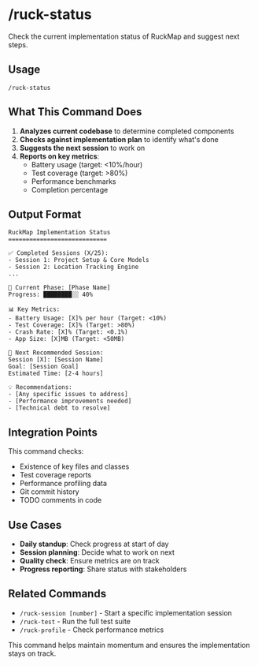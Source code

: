 # /ruck-status

Check the current implementation status of RuckMap and suggest next steps.

## Usage

```
/ruck-status
```

## What This Command Does

1. **Analyzes current codebase** to determine completed components
2. **Checks against implementation plan** to identify what's done
3. **Suggests the next session** to work on
4. **Reports on key metrics**:
   - Battery usage (target: <10%/hour)
   - Test coverage (target: >80%)
   - Performance benchmarks
   - Completion percentage

## Output Format

```
RuckMap Implementation Status
============================

✅ Completed Sessions (X/25):
- Session 1: Project Setup & Core Models
- Session 2: Location Tracking Engine
...

🚧 Current Phase: [Phase Name]
Progress: ████████░░ 40%

📊 Key Metrics:
- Battery Usage: [X]% per hour (Target: <10%)
- Test Coverage: [X]% (Target: >80%)
- Crash Rate: [X]% (Target: <0.1%)
- App Size: [X]MB (Target: <50MB)

🎯 Next Recommended Session:
Session [X]: [Session Name]
Goal: [Session Goal]
Estimated Time: [2-4 hours]

💡 Recommendations:
- [Any specific issues to address]
- [Performance improvements needed]
- [Technical debt to resolve]
```

## Integration Points

This command checks:
- Existence of key files and classes
- Test coverage reports
- Performance profiling data
- Git commit history
- TODO comments in code

## Use Cases

- **Daily standup**: Check progress at start of day
- **Session planning**: Decide what to work on next
- **Quality check**: Ensure metrics are on track
- **Progress reporting**: Share status with stakeholders

## Related Commands

- `/ruck-session [number]` - Start a specific implementation session
- `/ruck-test` - Run the full test suite
- `/ruck-profile` - Check performance metrics

This command helps maintain momentum and ensures the implementation stays on track.